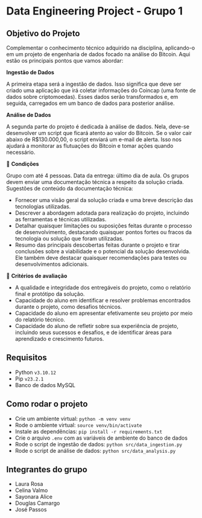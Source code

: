# Data Engineering Project - Grupo 1

## Objetivo do Projeto

Complementar o conhecimento técnico adquirido na disciplina, aplicando-o em um projeto de engenharia de dados focado na análise do Bitcoin. Aqui estão os principais pontos que vamos abordar:

**Ingestão de Dados**

A primeira etapa será a ingestão de dados. Isso significa que deve ser criado uma aplicação que irá coletar informações do Coincap (uma fonte de dados sobre criptomoedas). Esses dados serão transformados e, em seguida, carregados em um banco de dados para posterior análise.

**Análise de Dados**

A segunda parte do projeto é dedicada à análise de dados. Nela, deve-se desenvolver um script que ficará atento ao valor do Bitcoin. Se o valor cair abaixo de R$130.000,00, o script enviará um e-mail de alerta. Isso nos ajudará a monitorar as flutuações do Bitcoin e tomar ações quando necessário.

📑 **Condições**

Grupo com até 4 pessoas.
Data da entrega: último dia de aula.
Os grupos devem enviar uma documentação técnica a respeito da solução criada. Sugestões de conteúdo da documentação técnica:

- Fornecer uma visão geral da solução criada e uma breve descrição das tecnologias utilizadas.
- Descrever a abordagem adotada para realização do projeto, incluindo as ferramentas e técnicas utilizadas.
- Detalhar quaisquer limitações ou suposições feitas durante o processo de desenvolvimento, destacando quaisquer pontos fortes ou fracos da tecnologia ou solução que foram utilizadas.
- Resumo das principais descobertas feitas durante o projeto e tirar conclusões sobre a viabilidade e o potencial da solução desenvolvida. Ele também deve destacar quaisquer recomendações para testes ou desenvolvimentos adicionais.

💯 **Critérios de avaliação**

- A qualidade e integridade dos entregáveis do projeto, como o relatório final e protótipo da solução.
- Capacidade do aluno em identificar e resolver problemas encontrados durante o projeto, como desafios técnicos.
- Capacidade do aluno em apresentar efetivamente seu projeto por meio do relatório técnico.
- Capacidade do aluno de refletir sobre sua experiência de projeto, incluindo seus sucessos e desafios, e de identificar áreas para aprendizado e crescimento futuros.

## Requisitos

- Python `v3.10.12`
- Pip `v23.2.1`
- Banco de dados MySQL

## Como rodar o projeto

- Crie um ambiente virtual: `python -m venv venv`
- Rode o ambiente virtual: `source venv/bin/activate`
- Instale as dependências: `pip install -r requirements.txt`
- Crie o arquivo `.env` com as variáveis de ambiente do banco de dados
- Rode o script de ingestão de dados: `python src/data_ingestion.py`
- Rode o script de análise de dados: `python src/data_analysis.py`

## Integrantes do grupo

- Laura Rosa
- Celina Valmo
- Sayonara Alice
- Douglas Camargo
- José Passos
